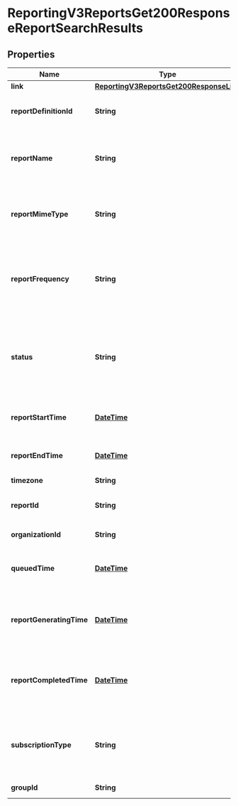 
# ReportingV3ReportsGet200ResponseReportSearchResults

## Properties
Name | Type | Description | Notes
------------ | ------------- | ------------- | -------------
**link** | [**ReportingV3ReportsGet200ResponseLink**](ReportingV3ReportsGet200ResponseLink.md) |  |  [optional]
**reportDefinitionId** | **String** | Unique Report Identifier of each report type |  [optional]
**reportName** | **String** | Name of the report specified by merchant while creating the report |  [optional]
**reportMimeType** | **String** | Format of the report to get generated Valid Values: - application/xml - text/csv  |  [optional]
**reportFrequency** | **String** | Frequency of the report to get generated Valid Values: - DAILY - WEEKLY - MONTHLY - ADHOC  |  [optional]
**status** | **String** | Status of the report Valid Values: - COMPLETED - PENDING - QUEUED - RUNNING - ERROR - NO_DATA  |  [optional]
**reportStartTime** | [**DateTime**](DateTime.md) | Specifies the report start time in ISO 8601 format |  [optional]
**reportEndTime** | [**DateTime**](DateTime.md) | Specifies the report end time in ISO 8601 format |  [optional]
**timezone** | **String** | Time Zone |  [optional]
**reportId** | **String** | Unique identifier generated for every reports |  [optional]
**organizationId** | **String** | CyberSource Merchant Id |  [optional]
**queuedTime** | [**DateTime**](DateTime.md) | Specifies the time of the report in queued  in ISO 8601 format |  [optional]
**reportGeneratingTime** | [**DateTime**](DateTime.md) | Specifies the time of the report started to generate  in ISO 8601 format |  [optional]
**reportCompletedTime** | [**DateTime**](DateTime.md) | Specifies the time of the report completed the generation  in ISO 8601 format |  [optional]
**subscriptionType** | **String** | Specifies whether the subscription created is either Custom, Standard or Classic  |  [optional]
**groupId** | **String** | Id for selected group. |  [optional]



